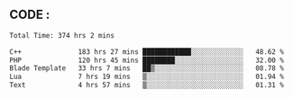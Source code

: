 ## CODE :
<!--START_SECTION:waka-->

```txt
Total Time: 374 hrs 2 mins

C++              183 hrs 27 mins ████████████░░░░░░░░░░░░░   48.62 %
PHP              120 hrs 45 mins ████████░░░░░░░░░░░░░░░░░   32.00 %
Blade Template   33 hrs 7 mins   ██▒░░░░░░░░░░░░░░░░░░░░░░   08.78 %
Lua              7 hrs 19 mins   ▒░░░░░░░░░░░░░░░░░░░░░░░░   01.94 %
Text             4 hrs 57 mins   ▒░░░░░░░░░░░░░░░░░░░░░░░░   01.31 %
```

<!--END_SECTION:waka-->
